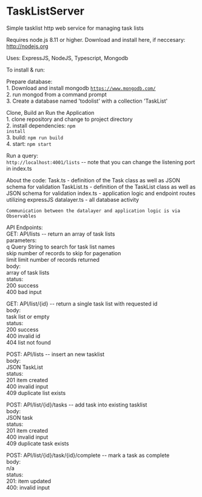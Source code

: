 # TaskListServer
Simple tasklist http web service for managing task lists

Requires node.js 8.11 or higher. Download and install here, if neccesary: <link>http://nodejs.org</link>

Uses: ExpressJS, NodeJS, Typescript, Mongodb

To install & run:

  Prepare database:<br>
    1. Download and install mongodb <code>https://www.mongodb.com/</code><br>
    2. run mongod from a command prompt<br>
    3. Create a database named 'todolist' with a collection 'TaskList'<br>
    
  Clone, Build an Run the Application<br>
    1. clone repository and change to project directory<br>
    2. install dependencies: <code>npm install</code><br>
    3. build: <code>npm run build</code><br>
    4. start: <code>npm start</code><br>
    
  Run a query:<br>
    <code>http://localhost:4001/lists</code>    -- note that you can change the listening port in index.ts<br>

  About the code:
    Task.ts       - definition of the Task class as well as JSON schema for validation
    TaskList.ts   - definition of the TaskList class as well as JSON schema for validation
    index.ts      - application logic and endpoint routes utilizing expressJS
    datalayer.ts  - all database activity

    Communication between the datalayer and application logic is via Observables

    
API Endpoints:<br>
GET:    API/lists -- return an array of task lists<br>
  parameters:<br>
    q     Query String to search for task list names<br>
    skip  number of records to skip for pagenation<br>
    limit limit number of records returned<br>
  body:<br>
    array of task lists<br>
  status:<br>
    200   success<br>
    400   bad input<br>
    
GET:    API/list/{id} -- return a single task list with requested id<br>
  body:<br>
    task list or empty<br>
  status:<br>
    200   success<br>
    400   invalid id<br>
    404   list not found<br>
    
POST:   API/lists   -- insert an new tasklist<br>
  body:<br>
    JSON TaskList<br>
  status:<br>
    201   item created<br>
    400   invalid input<br>
    409   duplicate list exists<br>

POST: API/list/{id}/tasks -- add task into existing tasklist<br>
  body:<br>
    JSON task<br>
  status:<br>
    201   item created<br>
    400   invalid input<br>
    409   duplicate task exists<br>
    
POST: API/list/{id}/task/{id}/complete  -- mark a task as complete<br>
  body:<br>
    n/a<br>
  status:<br>
    201:  item updated<br>
    400:  invalid input<br>
  
